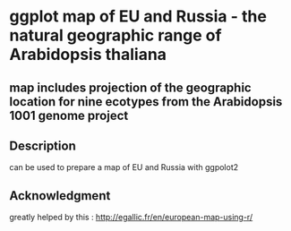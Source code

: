 # ggplot map of EU and Russia - the natural geographic range of Arabidopsis thaliana
## map includes projection of the geographic location for nine ecotypes from the Arabidopsis 1001 genome project

## Description
can be used to prepare a map of EU and Russia with ggpolot2

## Acknowledgment

greatly helped by this : http://egallic.fr/en/european-map-using-r/
